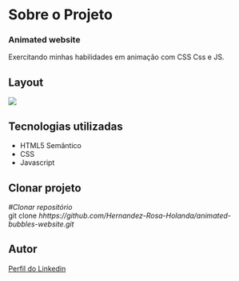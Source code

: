 <div>
  <h1>Sobre o Projeto</h1>

  <h3>Animated website</h3> 
  <p>
    Exercitando minhas habilidades em animação com CSS Css e JS.
  </p>
<h2>Layout</h2>
  <p>
    <img src="https://user-images.githubusercontent.com/82759865/139170033-f61700f8-9dd6-4501-9607-a1ff1694706b.gif"/>
  </p>

<h2>Tecnologias utilizadas</h2>

<ul>
  <li>HTML5 Semântico
  <li>CSS
  <li>Javascript
</ul>

<h2>Clonar projeto</h2>

<i>#Clonar repositório</i></br>
  git clone <i>hhttps://github.com/Hernandez-Rosa-Holanda/animated-bubbles-website.git</i>

<h2>Autor</h2> 
<p>
<a href="https://www.linkedin.com/in/hernandez-rosa-de-holanda/">Perfil do Linkedin</a>
</p>
</div> 

